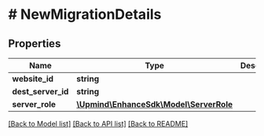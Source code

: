# # NewMigrationDetails

## Properties

Name | Type | Description | Notes
------------ | ------------- | ------------- | -------------
**website_id** | **string** |  |
**dest_server_id** | **string** |  |
**server_role** | [**\Upmind\EnhanceSdk\Model\ServerRole**](ServerRole.md) |  |

[[Back to Model list]](../../README.md#models) [[Back to API list]](../../README.md#endpoints) [[Back to README]](../../README.md)
